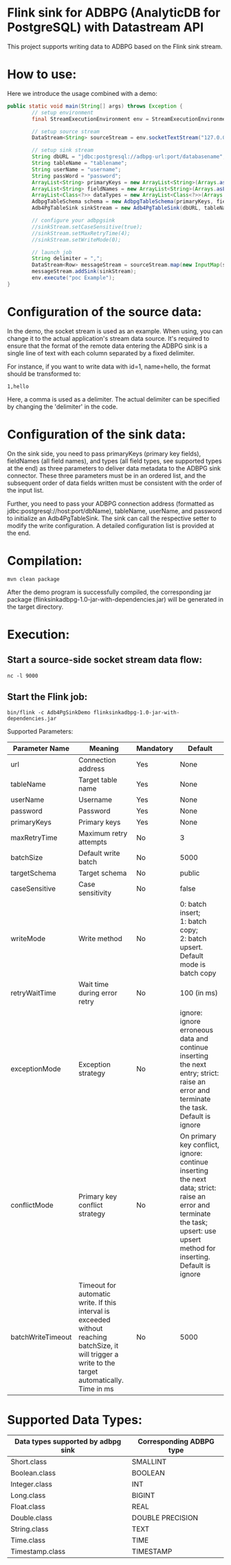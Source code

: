 # Flink sink for ADBPG (AnalyticDB for PostgreSQL) with Datastream API

This project supports writing data to ADBPG based on the Flink sink stream.

# How to use:

Here we introduce the usage combined with a demo:

```java
public static void main(String[] args) throws Exception {
        // setup environment
        final StreamExecutionEnvironment env = StreamExecutionEnvironment.getExecutionEnvironment();

        // setup source stream
        DataStream<String> sourceStream = env.socketTextStream("127.0.0.1", 9000);

        // setup sink stream
        String dbURL = "jdbc:postgresql://adbpg-url:port/databasename";
        String tableName = "tablename";
        String userName = "username";
        String passWord = "password";
        ArrayList<String> primaryKeys = new ArrayList<String>(Arrays.asList(new String[]{"id"}));
        ArrayList<String> fieldNames = new ArrayList<String>(Arrays.asList(new String[]{"id", "name"}));
        ArrayList<Class<?>> dataTypes = new ArrayList<Class<?>>(Arrays.asList(new Class<?>[]{Integer.class, String.class}));
        AdbpgTableSchema schema = new AdbpgTableSchema(primaryKeys, fieldNames, dataTypes);
        Adb4PgTableSink sinkStream = new Adb4PgTableSink(dbURL, tableName, userName, passWord, schema, schema.getPrimaryKeys());

        // configure your adbpgsink
        //sinkStream.setCaseSensitive(true);
        //sinkStream.setMaxRetryTime(4);
        //sinkStream.setWriteMode(0);

        // launch job
        String delimiter = ",";
        DataStream<Row> messageStream = sourceStream.map(new InputMap(schema, delimiter));
        messageStream.addSink(sinkStream);
        env.execute("poc Example");
}
```

# Configuration of the source data:
In the demo, the socket stream is used as an example. When using, you can change it to the actual application's stream data source. It's required to ensure that the format of the remote data entering the ADBPG sink is a single line of text with each column separated by a fixed delimiter.

For instance, if you want to write data with id=1, name=hello, the format should be transformed to:
```
1,hello
```
Here, a comma is used as a delimiter. The actual delimiter can be specified by changing the 'delimiter' in the code.

# Configuration of the sink data:
On the sink side, you need to pass primaryKeys (primary key fields), fieldNames (all field names), and types (all field types, see supported types at the end) as three parameters to deliver data metadata to the ADBPG sink connector. These three parameters must be in an ordered list, and the subsequent order of data fields written must be consistent with the order of the input list.

Further, you need to pass your ADBPG connection address (formatted as jdbc:postgresql://host:port/dbName), tableName, userName, and password to initialize an Adb4PgTableSink. The sink can call the respective setter to modify the write configuration. A detailed configuration list is provided at the end.

# Compilation:
```shell
mvn clean package     
```
After the demo program is successfully compiled, the corresponding jar package (flinksinkadbpg-1.0-jar-with-dependencies.jar) will be generated in the target directory.


# Execution:

## Start a source-side socket stream data flow:
```shell
nc -l 9000
```
## Start the Flink job:
```shell
bin/flink -c Adb4PgSinkDemo flinksinkadbpg-1.0-jar-with-dependencies.jar
```

Supported Parameters:

| Parameter Name | Meaning                                                                                                                                                | Mandatory | Default                                                                              |
|----------------|--------------------------------------------------------------------------------------------------------------------------------------------------------|----------|--------------------------------------------------------------------------------------|
| url	           | Connection address                                                                                                                                     | 	Yes     | 	None                                                                                |
|tableName| Target table name                                                                                                                                      |Yes| None                                                                                 |
|userName| Username                                                                                                                                               |Yes| None                                                                                 |
|password| Password                                                                                                                                               |Yes| None                                                                                 |
|primaryKeys| Primary keys                                                                                                                                           |	Yes| 	None                                                                                |
|maxRetryTime| 	Maximum retry attempts                                                                                                                                |	No	| 3                                                                                    |
|batchSize| Default write batch                                                                                                                                    |	No| 	5000                                                                                |
|targetSchema| 	Target schema                                                                                                                                         |	No| 	public                                                                              |
|caseSensitive| 	Case sensitivity                                                                                                                                      |	No| 	false                                                                               |
|writeMode| 	Write method                                                                                                                                          |	No| 	0: batch insert;<br> 1: batch copy;<br> 2: batch upsert. Default mode is batch copy |
|retryWaitTime| 	Wait time during error retry                                                                                                                          |	No|	100 (in ms)|
|exceptionMode| 	Exception strategy                                                                                                                                    |	No|	ignore: ignore erroneous data and continue inserting the next entry; strict: raise an error and terminate the task. Default is ignore|
|conflictMode| Primary key conflict strategy                                                                                                                          |	No|	On primary key conflict, ignore: continue inserting the next data; strict: raise an error and terminate the task; upsert: use upsert method for inserting. Default is ignore|
|batchWriteTimeout| 	Timeout for automatic write. If this interval is exceeded without reaching batchSize, it will trigger a write to the target automatically. Time in ms |	No|	5000

# Supported Data Types:
|Data types supported by adbpg sink|	Corresponding ADBPG type|
|------------|---------------|
|Short.class|	SMALLINT|
|Boolean.class|	BOOLEAN|
|Integer.class|	INT|
|Long.class|	BIGINT|
|Float.class|	REAL|
|Double.class|	DOUBLE PRECISION|
|String.class|	TEXT|
|Time.class|	TIME|
|Timestamp.class|	TIMESTAMP|

